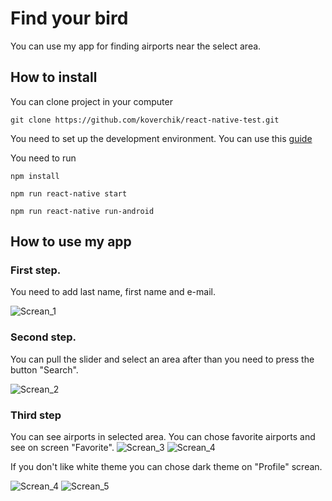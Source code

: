 # Find your bird

You can use my app for finding airports near the select area.

## How to install

You can clone project in your computer

    git clone https://github.com/koverchik/react-native-test.git

You need to set up the development environment. You can use this [guide](https://reactnative.dev/docs/environment-setup)

You need to run

    npm install

    npm run react-native start

    npm run react-native run-android

## How to use my app

### First step.

You need to add last name, first name and e-mail.

![Screan_1](https://github.com/koverchik/react-native-test/blob/description/screenshots/Screenshot_20211225-161705.jpg)

### Second step.

You can pull the slider and select an area after than you need to press the button "Search".

![Screan_2](https://github.com/koverchik/react-native-test/blob/description/screenshots/Screenshot_20211225-161730.jpg)

### Third step

You can see airports in selected area. You can chose favorite airports and see on screen "Favorite".
![Screan_3](https://github.com/koverchik/react-native-test/blob/description/screenshots/Screenshot_20211225-161749.jpg)
![Screan_4](https://github.com/koverchik/react-native-test/blob/description/screenshots/Screenshot_20211225-161759.jpg)

If you don't like white theme you can chose dark theme on "Profile" screan.

![Screan_4](https://github.com/koverchik/react-native-test/blob/description/screenshots/Screenshot_20211225-161808.jpg)
![Screan_5](https://github.com/koverchik/react-native-test/blob/description/screenshots/Screenshot_20211225-161813.jpg)
